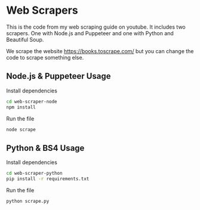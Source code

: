 # Web Scrapers

This is the code from my web scraping guide on youtube. It includes two scrapers. One with Node.js and Puppeteer and one with Python and Beautiful Soup.

We scrape the website https://books.toscrape.com/ but you can change the code to scrape something else.

## Node.js & Puppeteer Usage

Install dependencies

```bash
cd web-scraper-node
npm install
```

Run the file

```bash
node scrape
```

## Python & BS4 Usage

Install dependencies

```bash
cd web-scraper-python
pip install -r requirements.txt
```

Run the file

```bash
python scrape.py
```